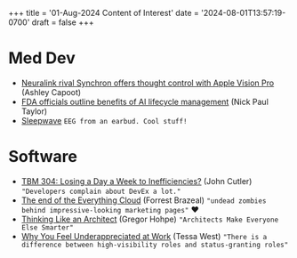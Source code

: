 +++
title = '01-Aug-2024 Content of Interest'
date = '2024-08-01T13:57:19-0700'
draft = false
+++


# Med Dev

-   [Neuralink rival Synchron offers thought control with Apple Vision Pro](https://www.cnbc.com/2024/07/30/neuralink-rival-synchron-offers-thought-control-with-apple-vision-pro-.html?utm_source=tldrnewsletter) (Ashley Capoot)
-   [FDA officials outline benefits of AI lifecycle management](https://www.medtechdive.com/news/fda-officials-outline-ai-lifecycle-management/722722/) (Nick Paul Taylor)
-   [Sleepwave](https://www.sleepwave.ai/en/) `EEG from an earbud. Cool stuff!`


# Software

-   [TBM 304: Losing a Day a Week to Inefficiencies?](https://cutlefish.substack.com/p/tbm-304-losing-a-day-a-week-to-inefficiencies) (John Cutler)
    `"Developers complain about DevEx a lot."`
-   [The end of the Everything Cloud](https://newsletter.goodtechthings.com/p/the-end-of-the-everything-cloud) (Forrest Brazeal)
    `"undead zombies behind impressive-looking marketing pages"` ❤️
-   [Thinking Like an Architect](https://www.infoq.com/articles/thinking-like-architect/?utm_campaign=infoq_content&utm_source=infoq&utm_medium=feed&utm_term=global) (Gregor Hohpe) `"Architects Make Everyone Else Smarter"`
-   [Why You Feel Underappreciated at Work](https://hbr.org/2024/07/why-you-feel-underappreciated-at-work) (Tessa West) `"There is a difference between high-visibility roles and status-granting roles"`

